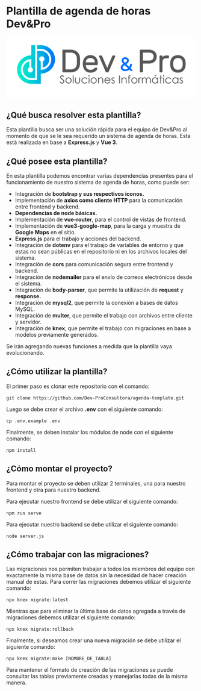 # Plantilla de agenda de horas Dev&Pro

<p align="center">
  <img src=src/assets/logoDevPro.png alt="Logo Dev & Pro"/>
</p>

## ¿Qué busca resolver esta plantilla?

Esta plantilla busca ser una solución rápida para el equipo de Dev&Pro al momento de que se le sea requerido un sistema de agenda de horas. Esta está realizada en base a <strong>Express.js</strong> y <strong>Vue 3</strong>.

## ¿Qué posee esta plantilla?

En esta plantilla podemos encontrar varias dependencias presentes para el funcionamiento de nuestro sistema de agenda de horas, como puede ser:

- Integración de <strong>bootstrap y sus respectivos íconos.</strong>
- Implementación de <strong>axios como cliente HTTP</strong> para la comunicación entre frontend y backend.
- <strong>Dependencias de node básicas.</strong>
- Implementación de <strong>vue-router</strong>, para el control de vistas de frontend.
- Implementación de <strong>vue3-google-map</strong>, para la carga y muestra de <strong>Google Maps</strong> en el sitio.
- <strong>Express.js</strong> para el trabajo y acciones del backend.
- Integración de <strong>dotenv</strong> para el trabajo de variables de entorno y que estas no sean públicas en el repositorio ni en los archivos locales del sistema.
- Integración de <strong>cors</strong> para comunicación segura entre frontend y backend.
- Integración de <strong>nodemailer</strong> para el envío de correos electrónicos desde el sistema.
- Integración de <strong>body-parser</strong>, que permite la utilización de <strong>request</strong> y <strong>response.</strong>
- Integración de <strong>mysql2</strong>, que permite la conexión a bases de datos MySQL.
- Integración de <strong>multer</strong>, que permite el trabajo con archivos entre cliente y servidor.
- Integración de <strong>knex</strong>, que permite el trabajo con migraciones en base a modelos previamente generados.

Se irán agregando nuevas funciones a medida que la plantilla vaya evolucionando.

## ¿Cómo utilizar la plantilla?

El primer paso es clonar este repositorio con el comando:
```
git clone https://github.com/Dev-ProConsultora/agenda-template.git
```
Luego se debe crear el archivo <strong>.env</strong> con el siguiente comando:
```
cp .env.example .env
```
Finalmente, se deben instalar los módulos de node con el siguiente comando:
```
npm install
```

## ¿Cómo montar el proyecto?

Para montar el proyecto se deben utilizar 2 terminales, una para nuestro frontend y otra para nuestro backend.

Para ejecutar nuestro frontend se debe utilizar el siguiente comando:
```
npm run serve
```
Para ejecutar nuestro backend se debe utilizar el siguiente comando:
```
node server.js
```

## ¿Cómo trabajar con las migraciones?

Las migraciones nos permiten trabajar a todos los miembros del equipo con exactamente la misma base de datos sin la necesidad de hacer creación manual de estas. Para correr las migraciones debemos utilizar el siguiente comando:
```
npx knex migrate:latest
```
Mientras que para eliminar la última base de datos agregada a través de migraciones debemos utilizar el siguiente comando:
```
npx knex migrate:rollback
```
Finalmente, si deseamos crear una nueva migración se debe utilizar el siguiente comando:
```
npx knex migrate:make [NOMBRE_DE_TABLA]
```
Para mantener el formato de creación de las migraciones se puede consultar las tablas previamente creadas y manejarlas todas de la misma manera.